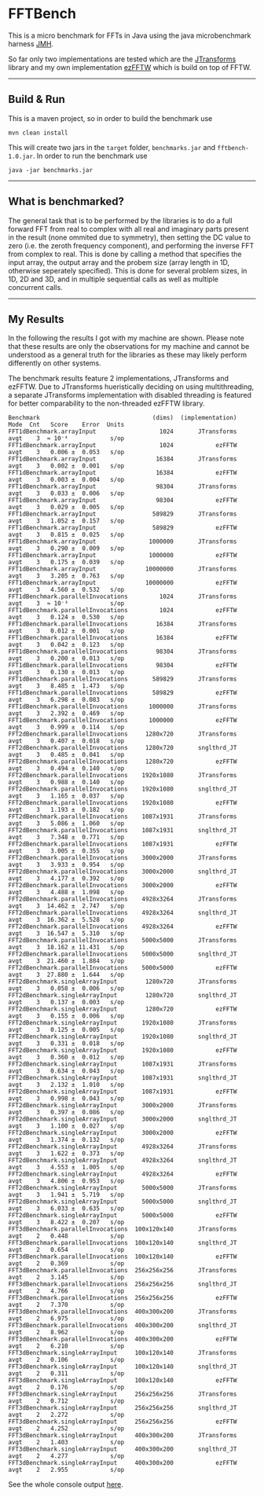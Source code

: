 # FFTBench
This is a micro benchmark for FFTs in Java using the java microbenchmark harness [JMH](http://openjdk.java.net/projects/code-tools/jmh/).

So far only two implementations are tested which are the [JTransforms](https://github.com/wendykierp/JTransforms) library and my own implementation [ezFFTW](https://github.com/hageldave/ezfftw) which is build on top of FFTW.

---
## Build & Run
This is a maven project, so in order to build the benchmark use
```
mvn clean install
```
This will create two jars in the ```target``` folder, ```benchmarks.jar``` and ```fftbench-1.0.jar```.
In order to run the benchmark use
```
java -jar benchmarks.jar
```

---
## What is benchmarked?
The general task that is to be performed by the libraries is to do a full forward FFT from real to complex with all real and imaginary parts present in the result (none ommited due to symmetry), then setting the DC value to zero (i.e. the zeroth frequency component), and performing the inverse FFT from complex to real. This is done by calling a method that specifies the input array, the output array and the probem size (array length in 1D, otherwise seperately specified).
This is done for several problem sizes, in 1D, 2D and 3D, and in multiple sequential calls as well as multiple concurrent calls.

---
## My Results
In the following the results I got with my machine are shown. Please note that these results are only the observations for my machine and cannot be understood as a general truth for the libraries as these may likely perform differently on other systems.


The benchmark results feature 2 implementations, JTransforms and ezFFTW. Due to JTransforms hueristically deciding on using multithreading, a separate JTransforms implementation with disabled threading is featured for better comparability to the non-threaded ezFFTW library.

```
Benchmark                                (dims)  (implementation)  Mode  Cnt   Score    Error  Units
FFT1dBenchmark.arrayInput                  1024       JTransforms  avgt    3  ≈ 10⁻⁴            s/op
FFT1dBenchmark.arrayInput                  1024            ezFFTW  avgt    3   0.006 ±  0.053   s/op
FFT1dBenchmark.arrayInput                 16384       JTransforms  avgt    3   0.002 ±  0.001   s/op
FFT1dBenchmark.arrayInput                 16384            ezFFTW  avgt    3   0.003 ±  0.004   s/op
FFT1dBenchmark.arrayInput                 98304       JTransforms  avgt    3   0.033 ±  0.006   s/op
FFT1dBenchmark.arrayInput                 98304            ezFFTW  avgt    3   0.029 ±  0.005   s/op
FFT1dBenchmark.arrayInput                589829       JTransforms  avgt    3   1.052 ±  0.157   s/op
FFT1dBenchmark.arrayInput                589829            ezFFTW  avgt    3   0.815 ±  0.025   s/op
FFT1dBenchmark.arrayInput               1000000       JTransforms  avgt    3   0.290 ±  0.009   s/op
FFT1dBenchmark.arrayInput               1000000            ezFFTW  avgt    3   0.175 ±  0.039   s/op
FFT1dBenchmark.arrayInput              10000000       JTransforms  avgt    3   3.205 ±  0.763   s/op
FFT1dBenchmark.arrayInput              10000000            ezFFTW  avgt    3   4.560 ±  0.532   s/op
FFT1dBenchmark.parallelInvocations         1024       JTransforms  avgt    3  ≈ 10⁻³            s/op
FFT1dBenchmark.parallelInvocations         1024            ezFFTW  avgt    3   0.124 ±  0.530   s/op
FFT1dBenchmark.parallelInvocations        16384       JTransforms  avgt    3   0.012 ±  0.001   s/op
FFT1dBenchmark.parallelInvocations        16384            ezFFTW  avgt    3   0.042 ±  0.123   s/op
FFT1dBenchmark.parallelInvocations        98304       JTransforms  avgt    3   0.200 ±  0.013   s/op
FFT1dBenchmark.parallelInvocations        98304            ezFFTW  avgt    3   0.130 ±  0.013   s/op
FFT1dBenchmark.parallelInvocations       589829       JTransforms  avgt    3   8.485 ±  1.473   s/op
FFT1dBenchmark.parallelInvocations       589829            ezFFTW  avgt    3   6.298 ±  0.083   s/op
FFT1dBenchmark.parallelInvocations      1000000       JTransforms  avgt    3   2.392 ±  0.469   s/op
FFT1dBenchmark.parallelInvocations      1000000            ezFFTW  avgt    3   0.999 ±  0.114   s/op
FFT2dBenchmark.parallelInvocations     1280x720       JTransforms  avgt    3   0.407 ±  0.018   s/op
FFT2dBenchmark.parallelInvocations     1280x720       snglthrd_JT  avgt    3   0.485 ±  0.041   s/op
FFT2dBenchmark.parallelInvocations     1280x720            ezFFTW  avgt    3   0.494 ±  0.140   s/op
FFT2dBenchmark.parallelInvocations    1920x1080       JTransforms  avgt    3   0.988 ±  0.140   s/op
FFT2dBenchmark.parallelInvocations    1920x1080       snglthrd_JT  avgt    3   1.165 ±  0.037   s/op
FFT2dBenchmark.parallelInvocations    1920x1080            ezFFTW  avgt    3   1.193 ±  0.182   s/op
FFT2dBenchmark.parallelInvocations    1087x1931       JTransforms  avgt    3   5.086 ±  1.060   s/op
FFT2dBenchmark.parallelInvocations    1087x1931       snglthrd_JT  avgt    3   7.348 ±  0.771   s/op
FFT2dBenchmark.parallelInvocations    1087x1931            ezFFTW  avgt    3   3.005 ±  0.355   s/op
FFT2dBenchmark.parallelInvocations    3000x2000       JTransforms  avgt    3   3.933 ±  0.954   s/op
FFT2dBenchmark.parallelInvocations    3000x2000       snglthrd_JT  avgt    3   4.177 ±  0.392   s/op
FFT2dBenchmark.parallelInvocations    3000x2000            ezFFTW  avgt    3   4.488 ±  1.098   s/op
FFT2dBenchmark.parallelInvocations    4928x3264       JTransforms  avgt    3  14.462 ±  2.747   s/op
FFT2dBenchmark.parallelInvocations    4928x3264       snglthrd_JT  avgt    3  16.362 ±  5.528   s/op
FFT2dBenchmark.parallelInvocations    4928x3264            ezFFTW  avgt    3  16.547 ±  5.310   s/op
FFT2dBenchmark.parallelInvocations    5000x5000       JTransforms  avgt    3  18.162 ± 11.431   s/op
FFT2dBenchmark.parallelInvocations    5000x5000       snglthrd_JT  avgt    3  21.460 ±  1.884   s/op
FFT2dBenchmark.parallelInvocations    5000x5000            ezFFTW  avgt    3  27.880 ±  1.644   s/op
FFT2dBenchmark.singleArrayInput        1280x720       JTransforms  avgt    3   0.058 ±  0.006   s/op
FFT2dBenchmark.singleArrayInput        1280x720       snglthrd_JT  avgt    3   0.137 ±  0.003   s/op
FFT2dBenchmark.singleArrayInput        1280x720            ezFFTW  avgt    3   0.155 ±  0.006   s/op
FFT2dBenchmark.singleArrayInput       1920x1080       JTransforms  avgt    3   0.125 ±  0.005   s/op
FFT2dBenchmark.singleArrayInput       1920x1080       snglthrd_JT  avgt    3   0.331 ±  0.018   s/op
FFT2dBenchmark.singleArrayInput       1920x1080            ezFFTW  avgt    3   0.360 ±  0.012   s/op
FFT2dBenchmark.singleArrayInput       1087x1931       JTransforms  avgt    3   0.634 ±  0.043   s/op
FFT2dBenchmark.singleArrayInput       1087x1931       snglthrd_JT  avgt    3   2.132 ±  1.010   s/op
FFT2dBenchmark.singleArrayInput       1087x1931            ezFFTW  avgt    3   0.998 ±  0.043   s/op
FFT2dBenchmark.singleArrayInput       3000x2000       JTransforms  avgt    3   0.397 ±  0.086   s/op
FFT2dBenchmark.singleArrayInput       3000x2000       snglthrd_JT  avgt    3   1.100 ±  0.027   s/op
FFT2dBenchmark.singleArrayInput       3000x2000            ezFFTW  avgt    3   1.374 ±  0.132   s/op
FFT2dBenchmark.singleArrayInput       4928x3264       JTransforms  avgt    3   1.622 ±  0.373   s/op
FFT2dBenchmark.singleArrayInput       4928x3264       snglthrd_JT  avgt    3   4.553 ±  1.005   s/op
FFT2dBenchmark.singleArrayInput       4928x3264            ezFFTW  avgt    3   4.806 ±  0.953   s/op
FFT2dBenchmark.singleArrayInput       5000x5000       JTransforms  avgt    3   1.941 ±  5.719   s/op
FFT2dBenchmark.singleArrayInput       5000x5000       snglthrd_JT  avgt    3   6.033 ±  0.635   s/op
FFT2dBenchmark.singleArrayInput       5000x5000            ezFFTW  avgt    3   8.422 ±  0.207   s/op
FFT3dBenchmark.parallelInvocations  100x120x140       JTransforms  avgt    2   0.448            s/op
FFT3dBenchmark.parallelInvocations  100x120x140       snglthrd_JT  avgt    2   0.654            s/op
FFT3dBenchmark.parallelInvocations  100x120x140            ezFFTW  avgt    2   0.369            s/op
FFT3dBenchmark.parallelInvocations  256x256x256       JTransforms  avgt    2   3.145            s/op
FFT3dBenchmark.parallelInvocations  256x256x256       snglthrd_JT  avgt    2   4.766            s/op
FFT3dBenchmark.parallelInvocations  256x256x256            ezFFTW  avgt    2   7.370            s/op
FFT3dBenchmark.parallelInvocations  400x300x200       JTransforms  avgt    2   6.975            s/op
FFT3dBenchmark.parallelInvocations  400x300x200       snglthrd_JT  avgt    2   8.962            s/op
FFT3dBenchmark.parallelInvocations  400x300x200            ezFFTW  avgt    2   6.210            s/op
FFT3dBenchmark.singleArrayInput     100x120x140       JTransforms  avgt    2   0.106            s/op
FFT3dBenchmark.singleArrayInput     100x120x140       snglthrd_JT  avgt    2   0.311            s/op
FFT3dBenchmark.singleArrayInput     100x120x140            ezFFTW  avgt    2   0.176            s/op
FFT3dBenchmark.singleArrayInput     256x256x256       JTransforms  avgt    2   0.712            s/op
FFT3dBenchmark.singleArrayInput     256x256x256       snglthrd_JT  avgt    2   2.272            s/op
FFT3dBenchmark.singleArrayInput     256x256x256            ezFFTW  avgt    2   4.252            s/op
FFT3dBenchmark.singleArrayInput     400x300x200       JTransforms  avgt    2   1.403            s/op
FFT3dBenchmark.singleArrayInput     400x300x200       snglthrd_JT  avgt    2   4.277            s/op
FFT3dBenchmark.singleArrayInput     400x300x200            ezFFTW  avgt    2   2.955            s/op
```
See the whole console output [here](https://github.com/hageldave/FFTBench/blob/master/runs/ubuntu_16.04_phenom_II_x4_955.txt).
